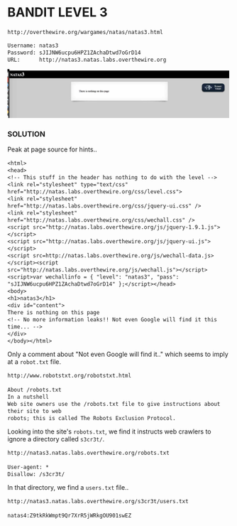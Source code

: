 # BANDIT LEVEL 3

```
http://overthewire.org/wargames/natas/natas3.html
```

```
Username: natas3
Password: sJIJNW6ucpu6HPZ1ZAchaDtwd7oGrD14
URL:      http://natas3.natas.labs.overthewire.org
```

<img src='index.jpg' width=500px>

### SOLUTION

Peak at page source for hints..

```
<html>
<head>
<!-- This stuff in the header has nothing to do with the level -->
<link rel="stylesheet" type="text/css" href="http://natas.labs.overthewire.org/css/level.css">
<link rel="stylesheet" href="http://natas.labs.overthewire.org/css/jquery-ui.css" />
<link rel="stylesheet" href="http://natas.labs.overthewire.org/css/wechall.css" />
<script src="http://natas.labs.overthewire.org/js/jquery-1.9.1.js"></script>
<script src="http://natas.labs.overthewire.org/js/jquery-ui.js"></script>
<script src=http://natas.labs.overthewire.org/js/wechall-data.js></script><script src="http://natas.labs.overthewire.org/js/wechall.js"></script>
<script>var wechallinfo = { "level": "natas3", "pass": "sJIJNW6ucpu6HPZ1ZAchaDtwd7oGrD14" };</script></head>
<body>
<h1>natas3</h1>
<div id="content">
There is nothing on this page
<!-- No more information leaks!! Not even Google will find it this time... -->
</div>
</body></html>
```

Only a comment about "Not even Google will find it.." which seems to imply at a `robot.txt`
file.

```
http://www.robotstxt.org/robotstxt.html

About /robots.txt
In a nutshell
Web site owners use the /robots.txt file to give instructions about their site to web
robots; this is called The Robots Exclusion Protocol.
```

Looking into the site's `robots.txt`, we find it instructs web crawlers to ignore a
directory called `s3cr3t/`.

```
http://natas3.natas.labs.overthewire.org/robots.txt

User-agent: *
Disallow: /s3cr3t/
```

In that directory, we find a `users.txt` file..

```
http://natas3.natas.labs.overthewire.org/s3cr3t/users.txt

natas4:Z9tkRkWmpt9Qr7XrR5jWRkgOU901swEZ
```
